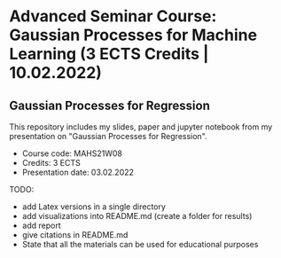 # Advanced Seminar Course: Gaussian Processes for Machine Learning (3 ECTS Credits | 10.02.2022)

## Gaussian Processes for Regression
This repository includes my slides, paper and jupyter notebook from my presentation on "Gaussian Processes for Regression".
- Course code: MAHS21W08
- Credits: 3 ECTS
- Presentation date: 03.02.2022





TODO:
- add Latex versions in a single directory
- add visualizations into README.md (create a folder for results)
- add report
- give citations in README.md
- State that all the materials can be used for educational purposes
